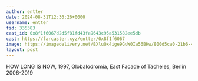 ```yaml
---
author: entter
date: 2024-08-31T12:36:26+0000
username: entter
fid: 335383
cast_id: 0x8f1f6067d2d5f81fd43fa9643c95a531582ee5db
cast: https://farcaster.xyz/entter/0x8f1f6067
image: https://imagedelivery.net/BXluQx4ige9GuW0Ia56BHw/800d5ca0-21b6-4d4e-4636-d13388ea9700/original
layout: post
---
```


HOW LONG IS NOW, 1997, Globalodromia, East Facade of Tacheles, Berlin 2006-2019

<img src='https://imagedelivery.net/BXluQx4ige9GuW0Ia56BHw/800d5ca0-21b6-4d4e-4636-d13388ea9700/original' alt='' referrerpolicy='no-referrer'/>
